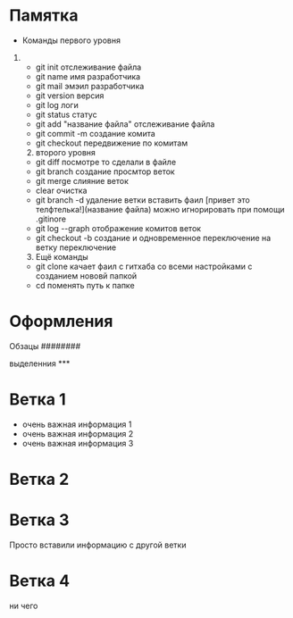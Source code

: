 # Памятка 
* Команды первого  уровня 
1.  * git init отслеживание файла
    * git name имя разработчика
    *  git mail эмэил разработчика
    * git version версия
    * git log  логи
    * git status статус
    * git add "название файла" отслеживание файла
    * git commit -m создание комита
    * git checkout  передвижение по комитам
    2. второго уровня 
    * git diff посмотре то сделали в файле
    * git branch создание просмтор веток 
    * git merge слияние веток
    * clear очистка 
    * git branch -d удаление ветки 
    вставить фаил [привет это телфтелька!](название файла)
    можно игнорировать при помощи .gitinore 
    * git log --graph отображение комитов веток
    * git checkout -b создание и одновременное переключение на ветку  переключение 


    3. Ещё команды
    * git clone качает  фаил с гитхаба со всеми настройками с созданием нововй папкой
    * cd поменять путь к папке 
# Оформления 
Обзацы ########

 выделенния ***



# Ветка 1 
* очень важная информация 1
* очень важная информация 2
* очень важная информация 3
# Ветка 2 


# Ветка 3 
Просто вставили информацию с другой ветки 

# Ветка 4
ни чего  
